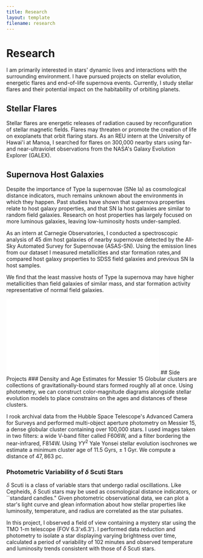 ```yaml
---
title: Research
layout: template
filename: research
--- 
```


# Research

I am primarily interested in stars' dynamic lives and interactions with the surrounding environment. I have pursued projects on stellar evolution, energetic flares and end-of-life supernova events. Currently, I study stellar flares and their potential impact on the habitability of orbiting planets.

## Stellar Flares
Stellar flares are energetic releases of radiation caused by reconfiguration of stellar magnetic fields. Flares may threaten or promote the creation of life on exoplanets that orbit flaring stars. As an REU intern at the University of Hawai'i at Manoa, I searched for flares on 300,000 nearby stars using far- and near-ultraviolet observations from the NASA's Galaxy Evolution Explorer (GALEX). 

## Supernova Host Galaxies
Despite the importance of Type Ia supernovae (SNe Ia) as cosmological distance indicators, much remains unknown about the environments in which they happen. Past studies have shown that supernova properties relate to host galaxy properties, and that SN Ia host galaxies are similar to random field galaxies. Research on host properties has largely focused on more luminous galaxies, leaving low-luminosity hosts under-sampled. 

As an intern at Carnegie Observatories, I conducted a spectroscopic analysis of 45 dim host galaxies of nearby supernovae detected by the All-Sky Automated Survey for Supernovae (ASAS-SN). Using the emission lines from our dataset I measured metallicities and star formation rates,and compared host galaxy properties to SDSS field galaxies and previous SN Ia host samples. 

We find that the least massive hosts of Type Ia supernova may have higher metallicities than field galaxies of similar mass, and star formation activity representative of normal field galaxies.

<embed src="Holoien_Berger_2023_ApJ_950_108.pdf" type="application/pdf" width="80%" height=200>
## Side Projects
### Density and Age Estimates for Messier 15
Globular clusters are collections of gravitationally-bound stars formed roughly all at once. Using photometry, we can construct color-magnitude diagrams alongside stellar evolution models to place constrains on the ages and distances of these clusters. 

I rook archival data from the Hubble Space Telescope's Advanced Camera for Surveys and performed multi-object aperture photometry on Messier 15, a dense globular cluster containing over 100,000 stars. I used images taken in two filters: a wide V-band filter called F606W, and  a filter bordering the near-infrared, F814W. Using $YY^2$ Yale Yonsei stellar evolution isochrones we estimate a minimum cluster age of 11.5 Gyrs, $\pm$ 1 Gyr. We compute a distance of $47,863$ pc.

### Photometric Variability of $\delta$ Scuti Stars
$\delta$ Scuti is a class of variable stars that undergo radial oscillations. Like Cepheids, $\delta$ Scuti stars may be used as cosmological distance indicators, or ``standard candles." Given photometric observational data, we can plot a star's light curve and glean information about how stellar properties like luminosity, temperature, and radius are correlated as the star pulsates. 

In this project, I observed a field of view containing a mystery star using the TMO 1-m telescope (FOV 6.3'x6.3').  I performed data reduction and photometry to isolate a star displaying varying brightness over time, calculated a period of variability of 102 minutes and observed temperature and luminosity trends consistent with those of $\delta$ Scuti stars.
